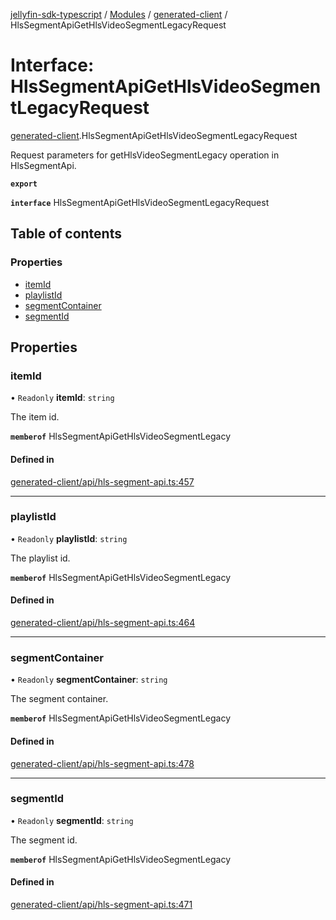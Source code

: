 [jellyfin-sdk-typescript](../README.md) / [Modules](../modules.md) / [generated-client](../modules/generated_client.md) / HlsSegmentApiGetHlsVideoSegmentLegacyRequest

# Interface: HlsSegmentApiGetHlsVideoSegmentLegacyRequest

[generated-client](../modules/generated_client.md).HlsSegmentApiGetHlsVideoSegmentLegacyRequest

Request parameters for getHlsVideoSegmentLegacy operation in HlsSegmentApi.

**`export`**

**`interface`** HlsSegmentApiGetHlsVideoSegmentLegacyRequest

## Table of contents

### Properties

- [itemId](generated_client.HlsSegmentApiGetHlsVideoSegmentLegacyRequest.md#itemid)
- [playlistId](generated_client.HlsSegmentApiGetHlsVideoSegmentLegacyRequest.md#playlistid)
- [segmentContainer](generated_client.HlsSegmentApiGetHlsVideoSegmentLegacyRequest.md#segmentcontainer)
- [segmentId](generated_client.HlsSegmentApiGetHlsVideoSegmentLegacyRequest.md#segmentid)

## Properties

### itemId

• `Readonly` **itemId**: `string`

The item id.

**`memberof`** HlsSegmentApiGetHlsVideoSegmentLegacy

#### Defined in

[generated-client/api/hls-segment-api.ts:457](https://github.com/thornbill/jellyfin-sdk-typescript/blob/350a9a5/src/generated-client/api/hls-segment-api.ts#L457)

___

### playlistId

• `Readonly` **playlistId**: `string`

The playlist id.

**`memberof`** HlsSegmentApiGetHlsVideoSegmentLegacy

#### Defined in

[generated-client/api/hls-segment-api.ts:464](https://github.com/thornbill/jellyfin-sdk-typescript/blob/350a9a5/src/generated-client/api/hls-segment-api.ts#L464)

___

### segmentContainer

• `Readonly` **segmentContainer**: `string`

The segment container.

**`memberof`** HlsSegmentApiGetHlsVideoSegmentLegacy

#### Defined in

[generated-client/api/hls-segment-api.ts:478](https://github.com/thornbill/jellyfin-sdk-typescript/blob/350a9a5/src/generated-client/api/hls-segment-api.ts#L478)

___

### segmentId

• `Readonly` **segmentId**: `string`

The segment id.

**`memberof`** HlsSegmentApiGetHlsVideoSegmentLegacy

#### Defined in

[generated-client/api/hls-segment-api.ts:471](https://github.com/thornbill/jellyfin-sdk-typescript/blob/350a9a5/src/generated-client/api/hls-segment-api.ts#L471)

